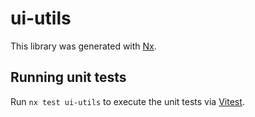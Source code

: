 # ui-utils

This library was generated with [Nx](https://nx.dev).

## Running unit tests

Run `nx test ui-utils` to execute the unit tests via [Vitest](https://vitest.dev/).
